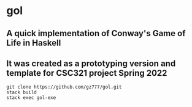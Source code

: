 # gol

## A quick implementation of Conway's Game of Life in Haskell
## It was created as a prototyping version and template for CSC321 project Spring 2022
```
git clone https://github.com/gz777/gol.git
stack build
stack exec gol-exe
```
